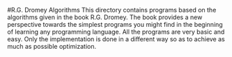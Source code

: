 #R.G. Dromey Algorithms
This directory contains programs based on the algorithms given in the book R.G. Dromey.
The book provides a new perspective towards the simplest programs you might find in the beginning of learning any programming language.
All the programs are very basic and easy. Only the implementation is done in a different way so as to achieve as much as possible optimization.